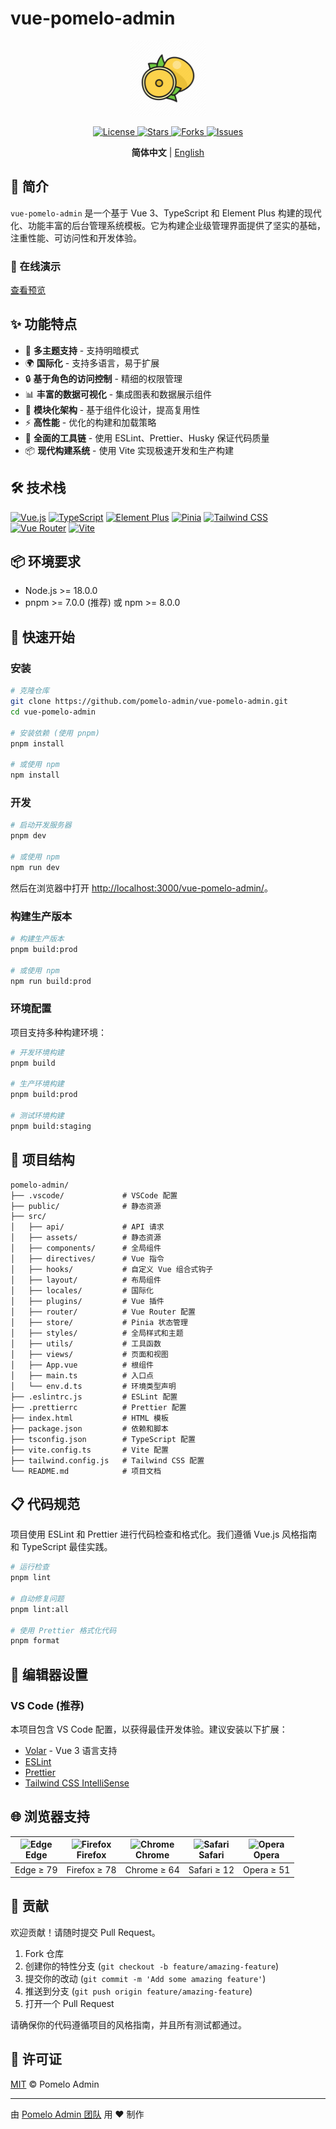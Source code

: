 # vue-pomelo-admin

<!-- markdownlint-disable MD033 -->

<p align="center">
  <img src="./src/assets/images/pomelo-logo.svg" alt="Pomelo Admin Logo" width="120" />
</p>

<p align="center">
  <a href="https://github.com/pomelo-admin/vue-pomelo-admin/blob/main/LICENSE">
    <img src="https://img.shields.io/github/license/pomelo-admin/vue-pomelo-admin?style=flat-square" alt="License">
  </a>
  <a href="https://github.com/pomelo-admin/vue-pomelo-admin/stargazers">
    <img src="https://img.shields.io/github/stars/pomelo-admin/vue-pomelo-admin?color=fa6470&style=flat-square" alt="Stars">
  </a>
  <a href="https://github.com/pomelo-admin/vue-pomelo-admin/network/members">
    <img src="https://img.shields.io/github/forks/pomelo-admin/vue-pomelo-admin?style=flat-square" alt="Forks">
  </a>
  <a href="https://github.com/pomelo-admin/vue-pomelo-admin/issues">
    <img src="https://img.shields.io/github/issues/pomelo-admin/vue-pomelo-admin?style=flat-square" alt="Issues">
  </a>
</p>

<p align="center">
  <b>简体中文</b> | <a href="./README.en.md">English</a>
</p>
<!-- markdownlint-enable MD033 -->

## 📖 简介

`vue-pomelo-admin` 是一个基于 Vue 3、TypeScript 和 Element Plus 构建的现代化、功能丰富的后台管理系统模板。它为构建企业级管理界面提供了坚实的基础，注重性能、可访问性和开发体验。

### 🌈 在线演示

[查看预览](https://pomelo-admin.github.io/vue-pomelo-admin/#/login)

## ✨ 功能特点

- 🎨 **多主题支持** - 支持明暗模式
- 🌍 **国际化** - 支持多语言，易于扩展
- 🔒 **基于角色的访问控制** - 精细的权限管理
- 📊 **丰富的数据可视化** - 集成图表和数据展示组件
- 🧩 **模块化架构** - 基于组件化设计，提高复用性
- ⚡ **高性能** - 优化的构建和加载策略
- 🔧 **全面的工具链** - 使用 ESLint、Prettier、Husky 保证代码质量
- 📦 **现代构建系统** - 使用 Vite 实现极速开发和生产构建

## 🛠️ 技术栈

[![Vue.js](https://img.shields.io/badge/Vue.js-3.x-42b883?style=flat-square&logo=vue.js)](https://vuejs.org/)
[![TypeScript](https://img.shields.io/badge/TypeScript-5.x-3178c6?style=flat-square&logo=typescript)](https://www.typescriptlang.org/)
[![Element Plus](https://img.shields.io/badge/Element%20Plus-^2.3-409eff?style=flat-square&logo=element)](https://element-plus.org/)
[![Pinia](https://img.shields.io/badge/Pinia-2.x-yellow?style=flat-square&logo=pinia)](https://pinia.vuejs.org/)
[![Tailwind CSS](https://img.shields.io/badge/Tailwind%20CSS-3.x-38b2ac?style=flat-square&logo=tailwind-css)](https://tailwindcss.com/)
[![Vue Router](https://img.shields.io/badge/Vue%20Router-4.x-42b883?style=flat-square&logo=vue.js)](https://router.vuejs.org/)
[![Vite](https://img.shields.io/badge/Vite-^6.0-646cff?style=flat-square&logo=vite)](https://vitejs.dev/)

## 📦 环境要求

- Node.js >= 18.0.0
- pnpm >= 7.0.0 (推荐) 或 npm >= 8.0.0

## 🚀 快速开始

### 安装

```bash
# 克隆仓库
git clone https://github.com/pomelo-admin/vue-pomelo-admin.git
cd vue-pomelo-admin

# 安装依赖 (使用 pnpm)
pnpm install

# 或使用 npm
npm install
```

### 开发

```bash
# 启动开发服务器
pnpm dev

# 或使用 npm
npm run dev
```

然后在浏览器中打开 <http://localhost:3000/vue-pomelo-admin/>。

### 构建生产版本

```bash
# 构建生产版本
pnpm build:prod

# 或使用 npm
npm run build:prod
```

### 环境配置

项目支持多种构建环境：

```bash
# 开发环境构建
pnpm build

# 生产环境构建
pnpm build:prod

# 测试环境构建
pnpm build:staging
```

## 📁 项目结构

```text
pomelo-admin/
├── .vscode/             # VSCode 配置
├── public/              # 静态资源
├── src/
│   ├── api/             # API 请求
│   ├── assets/          # 静态资源
│   ├── components/      # 全局组件
│   ├── directives/      # Vue 指令
│   ├── hooks/           # 自定义 Vue 组合式钩子
│   ├── layout/          # 布局组件
│   ├── locales/         # 国际化
│   ├── plugins/         # Vue 插件
│   ├── router/          # Vue Router 配置
│   ├── store/           # Pinia 状态管理
│   ├── styles/          # 全局样式和主题
│   ├── utils/           # 工具函数
│   ├── views/           # 页面和视图
│   ├── App.vue          # 根组件
│   ├── main.ts          # 入口点
│   └── env.d.ts         # 环境类型声明
├── .eslintrc.js         # ESLint 配置
├── .prettierrc          # Prettier 配置
├── index.html           # HTML 模板
├── package.json         # 依赖和脚本
├── tsconfig.json        # TypeScript 配置
├── vite.config.ts       # Vite 配置
├── tailwind.config.js   # Tailwind CSS 配置
└── README.md            # 项目文档
```

## 📋 代码规范

项目使用 ESLint 和 Prettier 进行代码检查和格式化。我们遵循 Vue.js 风格指南和 TypeScript 最佳实践。

```bash
# 运行检查
pnpm lint

# 自动修复问题
pnpm lint:all

# 使用 Prettier 格式化代码
pnpm format
```

## 🔧 编辑器设置

### VS Code (推荐)

本项目包含 VS Code 配置，以获得最佳开发体验。建议安装以下扩展：

- [Volar](https://marketplace.visualstudio.com/items?itemName=Vue.volar) - Vue 3 语言支持
- [ESLint](https://marketplace.visualstudio.com/items?itemName=dbaeumer.vscode-eslint)
- [Prettier](https://marketplace.visualstudio.com/items?itemName=esbenp.prettier-vscode)
- [Tailwind CSS IntelliSense](https://marketplace.visualstudio.com/items?itemName=bradlc.vscode-tailwindcss)

## 🌐 浏览器支持

| <img src="https://raw.githubusercontent.com/alrra/browser-logos/master/src/edge/edge_48x48.png" alt="Edge" width="24px" height="24px" /><br>Edge | <img src="https://raw.githubusercontent.com/alrra/browser-logos/master/src/firefox/firefox_48x48.png" alt="Firefox" width="24px" height="24px" /><br>Firefox | <img src="https://raw.githubusercontent.com/alrra/browser-logos/master/src/chrome/chrome_48x48.png" alt="Chrome" width="24px" height="24px" /><br>Chrome | <img src="https://raw.githubusercontent.com/alrra/browser-logos/master/src/safari/safari_48x48.png" alt="Safari" width="24px" height="24px" /><br>Safari | <img src="https://raw.githubusercontent.com/alrra/browser-logos/master/src/opera/opera_48x48.png" alt="Opera" width="24px" height="24px" /><br>Opera |
| ------------------------------------------------------------------------------------------------------------------------------------------------ | ------------------------------------------------------------------------------------------------------------------------------------------------------------ | -------------------------------------------------------------------------------------------------------------------------------------------------------- | -------------------------------------------------------------------------------------------------------------------------------------------------------- | ---------------------------------------------------------------------------------------------------------------------------------------------------- |
| Edge ≥ 79                                                                                                                                        | Firefox ≥ 78                                                                                                                                                 | Chrome ≥ 64                                                                                                                                              | Safari ≥ 12                                                                                                                                              | Opera ≥ 51                                                                                                                                           |

## 🤝 贡献

欢迎贡献！请随时提交 Pull Request。

1. Fork 仓库
2. 创建你的特性分支 (`git checkout -b feature/amazing-feature`)
3. 提交你的改动 (`git commit -m 'Add some amazing feature'`)
4. 推送到分支 (`git push origin feature/amazing-feature`)
5. 打开一个 Pull Request

请确保你的代码遵循项目的风格指南，并且所有测试都通过。

## 📄 许可证

[MIT](LICENSE) © Pomelo Admin

---

由 [Pomelo Admin 团队](https://github.com/pomelo-admin) 用 ❤️ 制作
